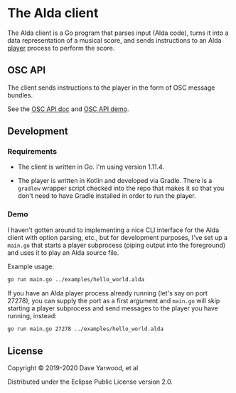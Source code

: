 # The Alda client

The Alda client is a Go program that parses input (Alda code), turns it into a
data representation of a musical score, and sends instructions to an Alda
[player](../player) process to perform the score.

## OSC API

The client sends instructions to the player in the form of OSC message bundles.

See the [OSC API doc](../player/doc/alda-osc-api.md) and [OSC API
demo](dev/osc/README.md).

## Development

### Requirements

* The client is written in Go. I'm using version 1.11.4.

* The player is written in Kotlin and developed via Gradle. There is a `gradlew`
  wrapper script checked into the repo that makes it so that you don't need to
  have Gradle installed in order to run the player.

### Demo

I haven't gotten around to implementing a nice CLI interface for the Alda client
with option parsing, etc., but for development purposes, I've set up a `main.go`
that starts a player subprocess (piping output into the foreground) and uses it
to play an Alda source file.

Example usage:

```bash
go run main.go ../examples/hello_world.alda
```

If you have an Alda player process already running (let's say on port 27278),
you can supply the port as a first argument and `main.go` will skip starting a
player subprocess and send messages to the player you have running, instead:

```bash
go run main.go 27278 ../examples/hello_world.alda
```

## License

Copyright © 2019-2020 Dave Yarwood, et al

Distributed under the Eclipse Public License version 2.0.
